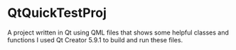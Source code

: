 # QtQuickTestProj
A project written in Qt using QML files that shows some helpful classes and functions
I used Qt Creator 5.9.1 to build and run these files.
